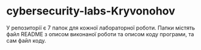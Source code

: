 # cybersecurity-labs-Kryvonohov
У репозиторії є 7 папок для кожної лабораторної роботи. Папки містять файл README з описом виконаної роботи та описом коду програми, та сам файл коду.
